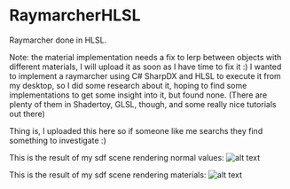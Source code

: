 # RaymarcherHLSL
Raymarcher done in HLSL.

Note: the material implementation needs a fix to lerp between objects with different materials, I will upload it as soon as I have time to fix it :)
I wanted to implement a raymarcher using C# SharpDX and HLSL to execute it from my desktop, so I did some research about it, hoping to find some implementations to get some insight into it, but found none. (There are plenty of them in Shadertoy, GLSL, though, and some really nice tutorials out there)

Thing is, I uploaded this here so if someone like me searchs they find something to investigate :)

This is the result of my sdf scene rendering normal values:
![alt text](https://cdn.discordapp.com/attachments/468612650297982979/805535844604837928/unknown.png)

This is the result of my sdf scene rendering materials:
![alt text](https://cdn.discordapp.com/attachments/468612650297982979/805535960842240001/unknown.png)
